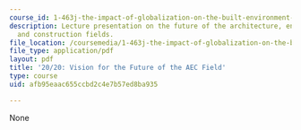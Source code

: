 ```yaml
---
course_id: 1-463j-the-impact-of-globalization-on-the-built-environment-fall-2009
description: Lecture presentation on the future of the architecture, engineering,
  and construction fields.
file_location: /coursemedia/1-463j-the-impact-of-globalization-on-the-built-environment-fall-2009/afb95eaac655ccbd2c4e7b57ed8ba935_MIT1_463JF09_lec04.pdf
file_type: application/pdf
layout: pdf
title: '20/20: Vision for the Future of the AEC Field'
type: course
uid: afb95eaac655ccbd2c4e7b57ed8ba935

---
```

None